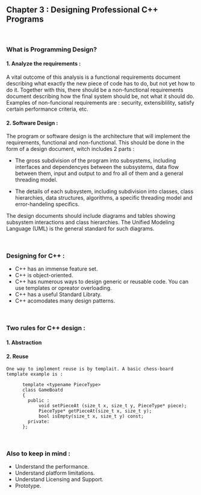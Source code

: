 

##	Chapter 3 : Designing Professional C++ Programs



&nbsp;

### What is Programming Design?


#### 1. Analyze the requirements :

A vital outcome of this analysis is a functional requirements document describing what exactly the new piece of code has to do, but not yet how to do it. Together with this, there should be a non-functional requirements document describing how the final system should be, not what it should do. Examples of non-funcional requirements are : security, extensiblility, satisfy certain performance criteria, etc.



#### 2.  Software Design :

The program or software design is the architecture that will implement the requirements, functional and non-functional. This should be done in the form of a design document, witch includes 2 parts :
	
* The gross subdivision of the program into subsystems, including interfaces and dependencyes between the subsystems, data flow between them, input and output to and fro all of them and a general threading model.

* The details of each subsystem, including subdivision into classes, class hierarchies, data structures, algorithms, a specific threading model and error-handeling specifics.

The design documents should include diagrams and tables showing subsystem interactions and class hierarchies. The Unified Modeling Language (UML) is the general standard for such diagrams.


&nbsp;


### Designing for C++ :

* C++ has an immense feature set.
* C++ is object-oriented.
* C++ has numerous ways to design generic or reusable code. You can use templates or opreator overloading.
* C++ has a useful Standard Libraty.
* C++ acomodates many design patterns.


&nbsp;


### Two rules for C++ design :

#### 1. Abstraction

#### 2. Reuse


	
	One way to implement reuse is by templait. A basic chess-board template example is :
```
	  template <typename PieceType>
	  class GameBoatd
	  {
		public :
			void setPieceAt (size_t x, size_t y, PieceType* piece);
			PieceType* getPieceAt(size_t x, size_t y);
			bool isEmpty(size_t x, size_t y) const;
		private:
	  };
```
	
&nbsp;


### Also to keep in mind :

* Understand the performance.
* Understand platform limitations.
* Understand Licensing and Support.
* Prototype.






